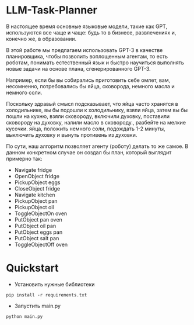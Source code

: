 # LLM-Task-Planner

В настоящее время основные языковые модели, такие как GPT, используются все чаще и чаще: будь то в бизнесе, развлечениях и, конечно же, в образовании.

В этой работе мы предлагаем использовать GPT-3 в качестве планировщика, чтобы позволить воплощенным агентам, то есть роботам, понимать естественный язык и быстро научиться выполнять новые задачи на основе плана, сгенерированного GPT-3.

Например, если бы вы собирались приготовить себе омлет, вам, несомненно, потребовались бы яйца, сковорода, немного масла и немного соли.

Поскольку здравый смысл подсказывает, что яйца часто хранятся в холодильнике, вы бы подошли к холодильнику, взяли яйца, затем вы бы пошли на кухню, взяли сковороду, включили духовку, поставили сковороду на духовку, налили масло в сковороду., разбейте на мелкие кусочки. яйца, положить немного соли, подождать 1-2 минуты, выключить духовку и вынуть противень из духовки.

По сути, наш алгоритм позволяет агенту (роботу) делать то же самое. В данном конкретном случае он создал бы план, который выглядит примерно так:

- Navigate fridge
- OpenObject fridge
- PickupObject eggs
- CloseObject fridge
- Navigate kitchen
- PickupObject pan
- PickupObject oil
- ToggleObjectOn oven
- PutObject pan oven
- PutObject oil pan
- PutObject eggs pan
- PutObject salt pan
- ToggleObjectOff oven

# Quickstart

- Установить нужные библиотеки

```
pip install -r requirements.txt
```

- Запустить main.py
```
python main.py
```
